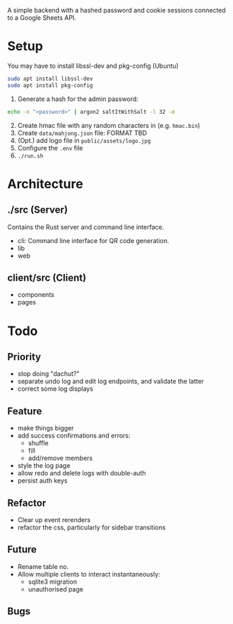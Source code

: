 A simple backend with a hashed password and cookie sessions connected to a Google Sheets API.

# Setup

You may have to install libssl-dev and pkg-config (Ubuntu)

```bash
sudo apt install libssl-dev
sudo apt install pkg-config
```

1. Generate a hash for the admin password:

```bash
echo -n "<password>" | argon2 saltItWithSalt -l 32 -e
```

2. Create hmac file with any random characters in (e.g. `hmac.bin`)
3. Create `data/mahjong.json` file:
   FORMAT TBD
4. (Opt.) add logo file in `public/assets/logo.jpg`
5. Configure the `.env` file
6. `./run.sh`

# Architecture

## ./src (Server)

Contains the Rust server and command line interface.

-   cli: Command line interface for QR code generation.
-   lib
-   web

## client/src (Client)

-   components
-   pages

# Todo

## Priority

-   stop doing "dachut?"
-   separate undo log and edit log endpoints, and validate the latter
-   correct some log displays

## Feature

-   make things bigger
-   add success confirmations and errors:
    -   shuffle
    -   fill
    -   add/remove members
-   style the log page
-   allow redo and delete logs with double-auth
-   persist auth keys

## Refactor

-   Clear up event rerenders
-   refactor the css, particularly for sidebar transitions

## Future

-   Rename table no.
-   Allow multiple clients to interact instantaneously:
    -   sqlite3 migration
    -   unauthorised page

## Bugs
